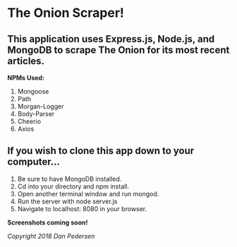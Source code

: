 # The Onion Scraper!

## This application uses Express.js, Node.js, and MongoDB to scrape The Onion for its most recent articles.

**NPMs Used:**

1. Mongoose
2. Path
3. Morgan-Logger
4. Body-Parser
5. Cheerio
6. Axios

## If you wish to clone this app down to your computer...

1. Be sure to have MongoDB installed.
2. Cd into your directory and npm install.
3. Open another terminal window and run mongod.
4. Run the server with node server.js
5. Navigate to localhost: 8080 in your browser.

**Screenshots coming soon!**

*Copyright 2018 Dan Pedersen*